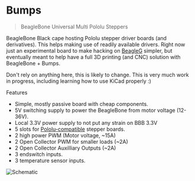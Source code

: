 Bumps
=====

> BeagleBone Universal Multi Pololu Steppers

BeagleBone Black cape hosting Pololu stepper driver boards (and derivatives).
This helps making use of readily available drivers.
Right now just an experimental board to make hacking on [BeagleG][beagleg-url]
simpler, but eventually meant to help have a full 3D printing
(and CNC) solution with BeagleBone + Bumps.

Don't rely on anything here, this is likely to change. This is very much work
in progress, including learning how to use KiCad properly :)

Features
   * Simple, mostly passive board with cheap components.
   * 5V switching supply to power the BeagleBone from motor voltage (12-36V).
   * Local 3.3V power supply to not put any strain on BBB 3.3V
   * 5 slots for [Pololu-compatible][pololu-url] stepper boards.
   * 2 high power PWM (Motor voltage, ~15A)
   * 2 Open Collector PWM for smaller loads (~2A)
   * 2 Open Collector Auxilliary Outputs (~2A)
   * 3 endswitch inputs.
   * 3 temperature sensor inputs.

![Schematic][schem]

[beagleg-url]: https://github.com/hzeller/beagleg
[pololu-url]: http://www.pololu.com/product/1182
[schem]: https://github.com/hzeller/bumps/raw/master/img/bumps-schem.png

